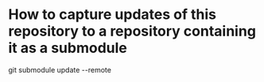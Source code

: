 # How to capture updates of this repository to a repository containing it as a submodule

git submodule update --remote